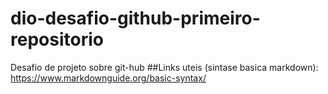 # dio-desafio-github-primeiro-repositorio
Desafio de projeto sobre git-hub
##Links uteis
(sintase basica markdown): https://www.markdownguide.org/basic-syntax/
